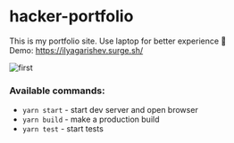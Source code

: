 # hacker-portfolio

This is my portfolio site. Use laptop for better experience 🙂  
Demo: https://ilyagarishev.surge.sh/

![first](https://i.imgur.com/ZLfU5X3.gif)


### Available commands:

- `yarn start` - start dev server and open browser
- `yarn build` - make a production build
- `yarn test` - start tests
